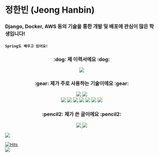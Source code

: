 # 정한빈 (Jeong Hanbin)
### Django, Docker, AWS 등의 기술을 통한 개발 및 배포에 관심이 많은 학생입니다!
#### `Spring도 배우고 있어요!`

<h3 align="center">:dog: 제 이력서에요 :dog:</h3>
<p align="center">
<a href=https://bit.ly/2LBtGFC><img src="https://img.shields.io/static/v1?logo=Notion&logoColor=white&message=Notion&color=black&label="/></a>
</p>
<h3 align="center">:gear: 제가 주로 사용하는 기술이에요 :gear:</h3>

<p align="center">
<img src="https://img.shields.io/badge/Python-3776AB?style=flat-square&logo=Python&logoColor=white"/>
<img src="https://img.shields.io/badge/Java-007396?style=flat-square&logo=Java&logoColor=white"/></a>
<br>
<img src="https://img.shields.io/badge/Django-092E20?style=flat-square&logo=Django&logoColor=white"/></a>
<img src="https://img.shields.io/badge/AmazonAWS-232F3E?style=flat-square&logo=AmazonAWS&logoColor=white"/></a>
<img src="https://img.shields.io/badge/AmazonELB-232F3E?style=flat-square&logo=ALB&logoColor=white"/></a>
<img src="https://img.shields.io/badge/MySQL-4479A1?style=flat-square&logo=MySQL&logoColor=white"/></a>
<img src="https://img.shields.io/badge/Spring-6DB33F?style=flat-square&logo=Spring&logoColor=white"/></a>
<img src="https://img.shields.io/badge/Git-6DB33F?style=flat-square&logo=Git&logoColor=white"/></a>
<img src="https://img.shields.io/badge/Docker-2496ED?style=flat-square&logo=Docker&logoColor=white"/></a></a>
</p>

<h3 align="center">:pencil2: 제가 쓴 글이에요 :pencil2:</h3>

<p align="center">
 <a target="_blank" href="https://github.com/hanbin8269/TIL"><img src="http://img.shields.io/badge/-TIL-yellow?style=flat-square&logo=github&locoColor=white"</a>
 <a target="_blank" href="https://hanbin8269.tistory.com/"><img src="https://img.shields.io/badge/Blog-%2312100E.svg?&style=flat-square&logo=dev.to&logoColor=white" />
</p>
   
  <div>
  <a href="https://github.com/hanbin8269">
   <img src="https://github-readme-stats.vercel.app/api?username=hanbin8269">
 </a>
 </div>
 
  [![Hits](https://hits.seeyoufarm.com/api/count/incr/badge.svg?url=https://github.com/hanbin8269)](https://hits.seeyoufarm.com)
  <br>
  ![](https://img.shields.io/github/followers/hanbin8269?style=social)
